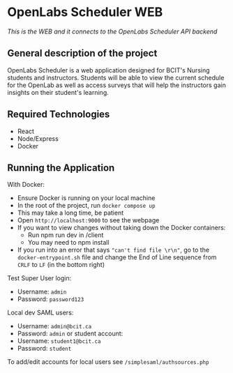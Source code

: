 # OpenLabs Scheduler WEB
_This is the WEB and it connects to the OpenLabs Scheduler API backend_

## General description of the project
OpenLabs Scheduler is a web application designed for BCIT's Nursing students and instructors. Students will be able to view the current schedule for the OpenLab as well as access surveys that will help the instructors gain insights on their student's learning.

## Required Technologies
- React
- Node/Express
- Docker

## Running the Application

With Docker:

- Ensure Docker is running on your local machine
- In the root of the project, run `docker compose up`
- This may take a long time, be patient
- Open `http://localhost:9000` to see the webpage
- If you want to view changes without taking down the Docker containers:    
  - Run npm run dev in /client
  - You may need to npm install
- If you run into an error that says `"can't find file \r\n"`, go to the `docker-entrypoint.sh` file and change the End of Line sequence from `CRLF` to `LF` (in the bottom right)

Test Super User login:
- Username: `admin`
- Password: `password123`

Local dev SAML users: 
- Username: `admin@bcit.ca`
- Password: `admin`
or student account:
- Username: `student1@bcit.ca`
- Password: `student`

To add/edit accounts for local users see ```/simplesaml/authsources.php```